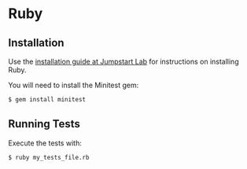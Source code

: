 # Ruby

## Installation

Use the [installation guide at Jumpstart Lab](http://tutorials.jumpstartlab.com/topics/environment/environment.html) for instructions on installing Ruby.

You will need to install the Minitest gem:

```bash
$ gem install minitest
```

## Running Tests

Execute the tests with:
```bash
$ ruby my_tests_file.rb
```
